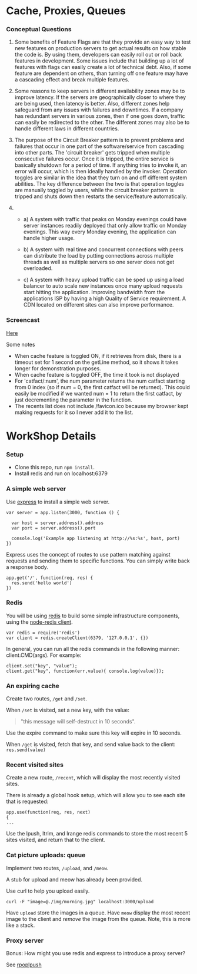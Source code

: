 Cache, Proxies, Queues
=========================

### Conceptual Questions

1. Some benefits of Feature Flags are that they provide an easy way to test new features on production servers to get actual results on how stable the code is. By using them, developers can easily roll out or roll back features in development.
Some issues include that building up a lot of features with flags can easily create a lot of technical debt. Also, if some feature are dependent on others, than turning off one feature may have a cascading effect and break multiple features.

2. Some reasons to keep servers in different availability zones may be to improve latency. If the servers are geographically closer to where they are being used, then latency is better. Also, different zones help safeguard from any issues with failures and downtimes.
If a company has redundant servers in various zones, then if one goes down, traffic can easily be redirected to the other. The different zones may also be to handle different laws in different countries.

3. The purpose of the Circuit Breaker pattern is to prevent problems and failures that occur in one part of the software/service from cascading into other parts. 
The 'circuit breaker' gets tripped when multiple consecutive failures occur. Once it is tripped, the entire service is basically shutdown for a period of time. If anything tries to invoke it, an error will occur, which is then ideally handled by the invoker.
Operation toggles are similar in the idea that they turn on and off different system abilities. The key difference between the two is that operation toggles are manually toggled by users, while the circuit breaker pattern is tripped and shuts down then restarts the service/feature automatically.

4.
   - a) A system with traffic that peaks on Monday evenings could have server instances readily deployed that only allow traffic on Monday evenings. This way every Monday evening, the application can handle higher usage.
   
   - b) A system with real time and concurrent connections with peers can distribute the load by putting connections across multiple threads as well as multiple servers so one server does not get overloaded. 
   
   - c) A system with heavy upload traffic can be sped up using a load balancer to auto scale new instances once many upload requests start hitting the application. Improving bandwidth from the applications ISP by having a high Quality of Service requirement. A CDN located on different sites can also improve performance. 

### Screencast

[Here](https://youtu.be/fotCwrBk7oA)

Some notes
   - When cache feature is toggled ON, if it retrieves from disk, there is a timeout set for 1 second on the getLine method, so it shows it takes longer for demonstration purposes.
   - When cache feature is toggled OFF, the time it took is not displayed
   - For 'catfact/:num', the num parameter returns the num catfact starting from 0 index (so if num = 0, the first catfact will be returned). This could easily be modified if we wanted num = 1 to return the first catfact, by just decrementing the parameter in the function.
   - The recents list does not include /favicon.ico because my browser kept making requests for it so I never add it to the list.

WorkShop Details
=========================
### Setup

* Clone this repo, run `npm install`.
* Install redis and run on localhost:6379

### A simple web server

Use [express](http://expressjs.com/) to install a simple web server.

	var server = app.listen(3000, function () {
	
	  var host = server.address().address
	  var port = server.address().port
	
	  console.log('Example app listening at http://%s:%s', host, port)
	})

Express uses the concept of routes to use pattern matching against requests and sending them to specific functions.  You can simply write back a response body.

	app.get('/', function(req, res) {
	  res.send('hello world')
	})

### Redis

You will be using [redis](http://redis.io/) to build some simple infrastructure components, using the [node-redis client](https://github.com/mranney/node_redis).

	var redis = require('redis')
	var client = redis.createClient(6379, '127.0.0.1', {})

In general, you can run all the redis commands in the following manner: client.CMD(args). For example:

	client.set("key", "value");
	client.get("key", function(err,value){ console.log(value)});

### An expiring cache

Create two routes, `/get` and `/set`.

When `/set` is visited, set a new key, with the value:
> "this message will self-destruct in 10 seconds".

Use the expire command to make sure this key will expire in 10 seconds.

When `/get` is visited, fetch that key, and send value back to the client: `res.send(value)` 


### Recent visited sites

Create a new route, `/recent`, which will display the most recently visited sites.

There is already a global hook setup, which will allow you to see each site that is requested:

	app.use(function(req, res, next) 
	{
	...

Use the lpush, ltrim, and lrange redis commands to store the most recent 5 sites visited, and return that to the client.

### Cat picture uploads: queue

Implement two routes, `/upload`, and `/meow`.
 
A stub for upload and meow has already been provided.

Use curl to help you upload easily.

	curl -F "image=@./img/morning.jpg" localhost:3000/upload

Have `upload` store the images in a queue.  Have `meow` display the most recent image to the client and *remove* the image from the queue. Note, this is more like a stack.

### Proxy server

Bonus: How might you use redis and express to introduce a proxy server?

See [rpoplpush](http://redis.io/commands/rpoplpush)
